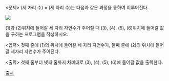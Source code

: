 <문제>
(세 자리 수) × (세 자리 수)는 다음과 같은 과정을 통하여 이루어진다.

<img src = "https://www.acmicpc.net/upload/images/f5NhGHVLM4Ix74DtJrwfC97KepPl27s%20(1).png">

(1)과 (2)위치에 들어갈 세 자리 자연수가 주어질 때 (3), (4), (5), (6)위치에 들어갈 값을 구하는 프로그램을 작성하시오.

<입력>
첫째 줄에 (1)의 위치에 들어갈 세 자리 자연수가, 둘째 줄에 (2)의 위치에 들어갈 세자리 자연수가 주어진다.

<출력>
첫째 줄부터 넷째 줄까지 차례대로 (3), (4), (5), (6)에 들어갈 값을 출력한다.

[출처](https://www.acmicpc.net/problem/2588)
